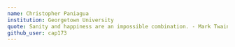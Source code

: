 ```yaml
---
name: Christopher Paniagua 
institution: Georgetown University
quote: Sanity and happiness are an impossible combination. - Mark Twain
github_user: cap173
---
```

